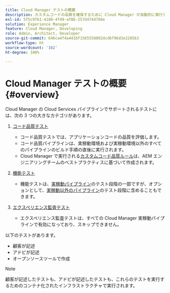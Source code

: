 ```yaml
---
title: Cloud Manager テストの概要
description: カスタムコードの品質を確保するために Cloud Manager が自動的に実行する 3 種類のテストの概要を説明します。
exl-id: 5f5c97b1-4180-4f49-af8b-257d4744766e
solution: Experience Manager
feature: Cloud Manager, Developing
role: Admin, Architect, Developer
source-git-commit: 646ca4f4a441bf1565558002dcd6f96d3e228563
workflow-type: ht
source-wordcount: '162'
ht-degree: 100%

---
```



# Cloud Manager テストの概要 {#overview}

Cloud Manager の Cloud Services パイプラインでサポートされるテストには、次の 3 つの大きなカテゴリがあります。

1. [コード品質テスト](/help/implementing/cloud-manager/code-quality-testing.md)

   * コード品質テストでは、アプリケーションコードの品質を評価します。
   * コード品質パイプラインは、実稼動環境および実稼動環境以外のすべてのパイプラインのビルド手順の直後に実行されます。
   * Cloud Manager で実行される[カスタムコード品質ルール](/help/implementing/cloud-manager/custom-code-quality-rules.md)は、AEM エンジニアリングチームのベストプラクティスに基づいて作成されます。

1. [機能テスト](/help/implementing/cloud-manager/functional-testing.md)

   * 機能テストは、[実稼動パイプライン](/help/implementing/cloud-manager/configuring-pipelines/configuring-production-pipelines.md)のテスト段階の一部ですが、オプションとして、[実稼動以外のパイプライン](/help/implementing/cloud-manager/configuring-pipelines/configuring-non-production-pipelines.md)のテスト段階に含めることもできます。

1. [エクスペリエンス監査テスト](/help/implementing/cloud-manager/experience-audit-testing.md)

   * エクスペリエンス監査テストは、すべての Cloud Manager 実稼動パイプラインで有効になっており、スキップできません。

以下のテストがあります。

* 顧客が記述
* アドビが記述
* オープンソースツールで作成

>[!NOTE]
>
> 顧客が記述したテストも、アドビが記述したテストも、これらのテストを実行するためのコンテナ化されたインフラストラクチャで実行されます。
